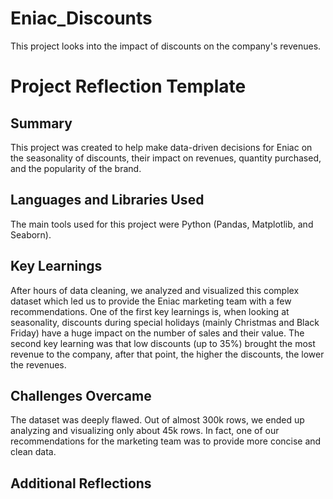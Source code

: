 # Eniac_Discounts
This project looks into the impact of discounts on the company's revenues.
# Project Reflection Template 
## Summary 
This project was created to help make data-driven decisions for Eniac on the seasonality of discounts, their impact on revenues, quantity purchased, and the popularity of the brand. 
## Languages and Libraries Used 
The main tools used for this project were Python (Pandas, Matplotlib, and Seaborn).
## Key Learnings 
After hours of data cleaning, we analyzed and visualized this complex dataset which led us to provide the Eniac marketing team with a few recommendations.
One of the first key learnings is, when looking at seasonality, discounts during special holidays (mainly Christmas and Black Friday) have a huge impact on the number of sales and their value.
The second key learning was that low discounts (up to 35%) brought the most revenue to the company, after that point, the higher the discounts, the lower the revenues.
## Challenges Overcame 
The dataset was deeply flawed. Out of almost 300k rows, we ended up analyzing and visualizing only about 45k rows. In fact, one of our recommendations for the marketing team was to provide more concise and clean data.
## Additional Reflections 
